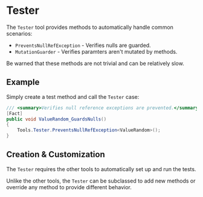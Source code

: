 # Tester

The `Tester` tool provides methods to automatically handle common scenarios:

* `PreventsNullRefException` - Verifies nulls are guarded.
* `MutationGuarder` - Verifies paramters aren't mutated by methods.

Be warned that these methods are not trivial and can be relatively slow.

## Example

Simply create a test method and call the `Tester` case:

```c#
/// <summary>Verifies null reference exceptions are prevented.</summary>
[Fact]
public void ValueRandom_GuardsNulls()
{
    Tools.Tester.PreventsNullRefException<ValueRandom>();
}
```

## Creation & Customization

The `Tester` requires the other tools to automatically set up and run the tests.

Unlike the other tools, the `Tester` can be subclassed to add new methods or override any method to provide different behavior.
